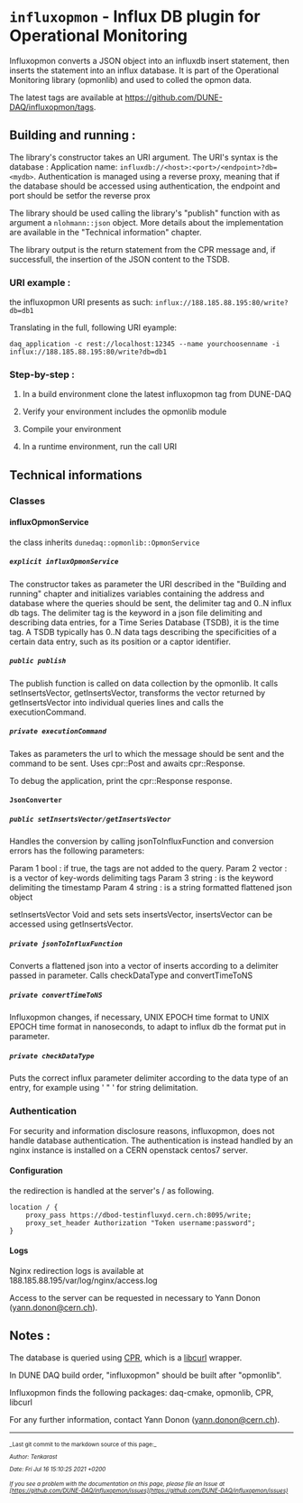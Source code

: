 # `influxopmon` - Influx DB plugin for Operational Monitoring
Influxopmon converts a JSON object into an influxdb insert statement, then inserts the statement into an influx database. It is part of the Operational Monitoring library (opmonlib) and used to colled the opmon data.

The latest tags are available at https://github.com/DUNE-DAQ/influxopmon/tags.

## Building and running :
The library's constructor takes an URI argument. The URI's syntax is the database : Application name: `influxdb://<host>:<port>/<endpoint>?db=<mydb>`. Authentication is managed using a reverse proxy, meaning that if the database should be accessed using authentication, the endpoint and port should be setfor the reverse prox

The library should be used calling the library's "publish" function with as argument a `nlohmann::json` object. More details about the implementation are available in the "Technical information" chapter.

The library output is the return statement from the CPR message and, if successfull, the insertion of the JSON content to the TSDB.

### URI example :
the influxopmon URI presents as such: `influx://188.185.88.195:80/write?db=db1`

Translating in the full, following URI eyample:

```
daq_application -c rest://localhost:12345 --name yourchoosenname -i influx://188.185.88.195:80/write?db=db1 
```

### Step-by-step :


1. In a build environment clone the latest influxopmon tag from DUNE-DAQ


2. Verify your environment includes the opmonlib module


3. Compile your environment


4. In a runtime environment, run the call URI

## Technical informations
### Classes
#### influxOpmonService
the class inherits `dunedaq::opmonlib::OpmonService`
##### `explicit influxOpmonService`
The constructor takes as parameter the URI described in the "Building and running" chapter and initializes variables containing the address and database where the queries should be sent, the delimiter tag and 0..N influx db tags. The delimiter tag is the keyword in a json file delimiting and describing data entries, for a Time Series Database (TSDB), it is the time tag. A TSDB typically has 0..N data tags describing the specificities of a certain data entry, such as its position or a captor identifier.

##### `public publish`
The publish function is called on data collection by the opmonlib. It calls setInsertsVector, getInsertsVector, transforms the vector returned by getInsertsVector into individual queries lines and calls the executionCommand.

##### `private executionCommand`
Takes as parameters the url to which the message should be sent and the command to be sent.
Uses cpr::Post and awaits cpr::Response.

To debug the application, print the cpr::Response response.

#### `JsonConverter`
##### `public setInsertsVector/getInsertsVector`

Handles the conversion by calling jsonToInfluxFunction and conversion errors has the following parameters:

Param 1 bool : if true, the tags are not added to the query.
Param 2 vector : is a vector of key-words delimiting tags
Param 3 string : is the keyword delimiting the timestamp
Param 4 string : is a string formatted flattened json object

setInsertsVector Void and sets sets insertsVector, insertsVector can be accessed using getInsertsVector.

##### `private jsonToInfluxFunction`
Converts a flattened json into a vector of inserts according to a delimiter passed in parameter. Calls checkDataType and convertTimeToNS

##### `private convertTimeToNS`
Influxopmon changes, if necessary, UNIX EPOCH time format to UNIX EPOCH time format in nanoseconds, to adapt to influx db the format put in parameter.
##### `private checkDataType`
Puts the correct influx parameter delimiter according to the data type of an entry, for example using ' " ' for string delimitation.

### Authentication
For security and information disclosure reasons, influxopmon, does not handle database authentication. The authentication is instead handled by an nginx instance is installed on a CERN openstack centos7 server.

#### Configuration
the redirection is handled at the server's / as following.
```
location / {
	proxy_pass https://dbod-testinfluxyd.cern.ch:8095/write;
	proxy_set_header Authorization "Token username:password";
}
```
#### Logs
Nginx redirection logs is available at 188.185.88.195/var/log/nginx/access.log 

Access to the server can be requested in necessary to Yann Donon (yann.donon@cern.ch).

## Notes :
The database is queried using [CPR](https://github.com/whoshuu/cpr "CPR"), which is a [libcurl](https://curl.se/libcurl/ "libcurl") wrapper.

In DUNE DAQ build order, "influxopmon" should be built after "opmonlib".

Influxopmon finds the following packages:  daq-cmake, opmonlib, CPR, libcurl

For any further information, contact Yann Donon (yann.donon@cern.ch).


-----

<font size="1">
_Last git commit to the markdown source of this page:_


_Author: Tenkarast_

_Date: Fri Jul 16 15:10:25 2021 +0200_

_If you see a problem with the documentation on this page, please file an Issue at [https://github.com/DUNE-DAQ/influxopmon/issues](https://github.com/DUNE-DAQ/influxopmon/issues)_
</font>
